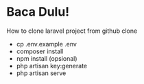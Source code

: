 <h1>Baca Dulu!</h1>

How to clone laravel project from github clone

- cp .env.example .env
- composer install
- npm install (opsional)
- php artisan key:generate
- php artisan serve

